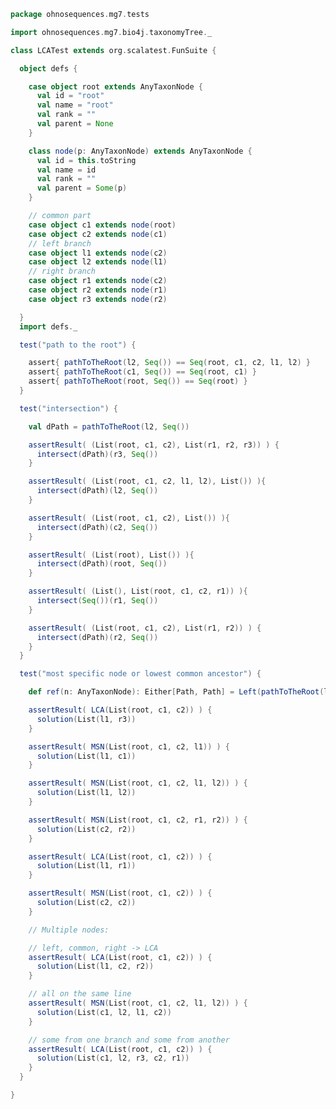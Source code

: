 
```scala
package ohnosequences.mg7.tests

import ohnosequences.mg7.bio4j.taxonomyTree._

class LCATest extends org.scalatest.FunSuite {

  object defs {

    case object root extends AnyTaxonNode {
      val id = "root"
      val name = "root"
      val rank = ""
      val parent = None
    }

    class node(p: AnyTaxonNode) extends AnyTaxonNode {
      val id = this.toString
      val name = id
      val rank = ""
      val parent = Some(p)
    }

    // common part
    case object c1 extends node(root)
    case object c2 extends node(c1)
    // left branch
    case object l1 extends node(c2)
    case object l2 extends node(l1)
    // right branch
    case object r1 extends node(c2)
    case object r2 extends node(r1)
    case object r3 extends node(r2)

  }
  import defs._

  test("path to the root") {

    assert{ pathToTheRoot(l2, Seq()) == Seq(root, c1, c2, l1, l2) }
    assert{ pathToTheRoot(c1, Seq()) == Seq(root, c1) }
    assert{ pathToTheRoot(root, Seq()) == Seq(root) }
  }

  test("intersection") {

    val dPath = pathToTheRoot(l2, Seq())

    assertResult( (List(root, c1, c2), List(r1, r2, r3)) ) {
      intersect(dPath)(r3, Seq())
    }

    assertResult( (List(root, c1, c2, l1, l2), List()) ){
      intersect(dPath)(l2, Seq())
    }

    assertResult( (List(root, c1, c2), List()) ){
      intersect(dPath)(c2, Seq())
    }

    assertResult( (List(root), List()) ){
      intersect(dPath)(root, Seq())
    }

    assertResult( (List(), List(root, c1, c2, r1)) ){
      intersect(Seq())(r1, Seq())
    }

    assertResult( (List(root, c1, c2), List(r1, r2)) ) {
      intersect(dPath)(r2, Seq())
    }
  }

  test("most specific node or lowest common ancestor") {

    def ref(n: AnyTaxonNode): Either[Path, Path] = Left(pathToTheRoot(l1, Seq()))

    assertResult( LCA(List(root, c1, c2)) ) {
      solution(List(l1, r3))
    }

    assertResult( MSN(List(root, c1, c2, l1)) ) {
      solution(List(l1, c1))
    }

    assertResult( MSN(List(root, c1, c2, l1, l2)) ) {
      solution(List(l1, l2))
    }

    assertResult( MSN(List(root, c1, c2, r1, r2)) ) {
      solution(List(c2, r2))
    }

    assertResult( LCA(List(root, c1, c2)) ) {
      solution(List(l1, r1))
    }

    assertResult( MSN(List(root, c1, c2)) ) {
      solution(List(c2, c2))
    }

    // Multiple nodes:

    // left, common, right -> LCA
    assertResult( LCA(List(root, c1, c2)) ) {
      solution(List(l1, c2, r2))
    }

    // all on the same line
    assertResult( MSN(List(root, c1, c2, l1, l2)) ) {
      solution(List(c1, l2, l1, c2))
    }

    // some from one branch and some from another
    assertResult( LCA(List(root, c1, c2)) ) {
      solution(List(c1, l2, r3, c2, r1))
    }
  }

}

```




[main/scala/metagenomica/bio4j/taxonomyTree.scala]: ../../main/scala/metagenomica/bio4j/taxonomyTree.scala.md
[main/scala/metagenomica/bio4j/titanTaxonomyTree.scala]: ../../main/scala/metagenomica/bio4j/titanTaxonomyTree.scala.md
[main/scala/metagenomica/bundles/bio4jTaxonomy.scala]: ../../main/scala/metagenomica/bundles/bio4jTaxonomy.scala.md
[main/scala/metagenomica/bundles/blast.scala]: ../../main/scala/metagenomica/bundles/blast.scala.md
[main/scala/metagenomica/bundles/filterGIs.scala]: ../../main/scala/metagenomica/bundles/filterGIs.scala.md
[main/scala/metagenomica/bundles/flash.scala]: ../../main/scala/metagenomica/bundles/flash.scala.md
[main/scala/metagenomica/bundles/referenceDB.scala]: ../../main/scala/metagenomica/bundles/referenceDB.scala.md
[main/scala/metagenomica/bundles/referenceMap.scala]: ../../main/scala/metagenomica/bundles/referenceMap.scala.md
[main/scala/metagenomica/data.scala]: ../../main/scala/metagenomica/data.scala.md
[main/scala/metagenomica/dataflow.scala]: ../../main/scala/metagenomica/dataflow.scala.md
[main/scala/metagenomica/dataflows/noFlash.scala]: ../../main/scala/metagenomica/dataflows/noFlash.scala.md
[main/scala/metagenomica/dataflows/standard.scala]: ../../main/scala/metagenomica/dataflows/standard.scala.md
[main/scala/metagenomica/loquats/1.flash.scala]: ../../main/scala/metagenomica/loquats/1.flash.scala.md
[main/scala/metagenomica/loquats/2.split.scala]: ../../main/scala/metagenomica/loquats/2.split.scala.md
[main/scala/metagenomica/loquats/3.blast.scala]: ../../main/scala/metagenomica/loquats/3.blast.scala.md
[main/scala/metagenomica/loquats/4.merge.scala]: ../../main/scala/metagenomica/loquats/4.merge.scala.md
[main/scala/metagenomica/loquats/5.assignment.scala]: ../../main/scala/metagenomica/loquats/5.assignment.scala.md
[main/scala/metagenomica/loquats/6.counting.scala]: ../../main/scala/metagenomica/loquats/6.counting.scala.md
[main/scala/metagenomica/package.scala]: ../../main/scala/metagenomica/package.scala.md
[main/scala/metagenomica/parameters.scala]: ../../main/scala/metagenomica/parameters.scala.md
[test/scala/bundles.scala]: bundles.scala.md
[test/scala/lca.scala]: lca.scala.md
[test/scala/metagenomica/pipeline.scala]: metagenomica/pipeline.scala.md